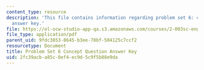 ```yaml
---
content_type: resource
description: 'This file contains information regarding problem set 6: concept question
  answer key.'
file: https://ol-ocw-studio-app-qa.s3.amazonaws.com/courses/2-003sc-engineering-dynamics-fall-2011/2fc39acba85c0ef4ec9d5c9f5b88e9da_MIT2_003SCF11_pset6CoSol.pdf
file_type: application/pdf
parent_uid: 9fdc3853-8645-b3ee-78bf-504125c7ccf2
resourcetype: Document
title: Problem Set 6 Concept Question Answer Key
uid: 2fc39acb-a85c-0ef4-ec9d-5c9f5b88e9da
---
```

